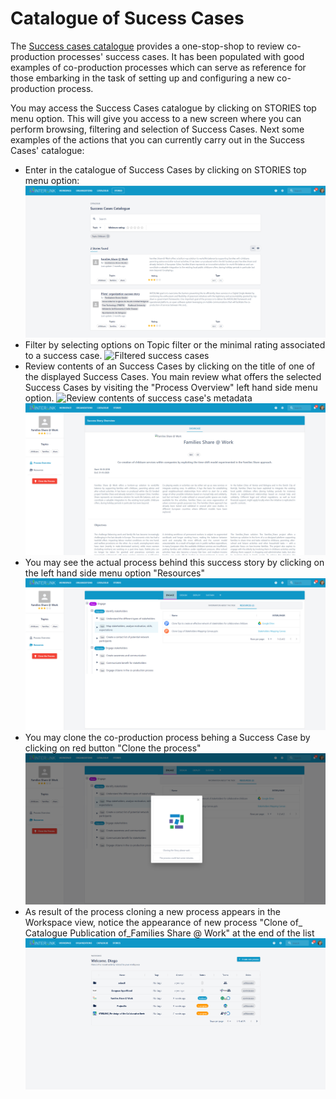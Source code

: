 # Catalogue of Sucess Cases
The [Success cases catalogue](https://demo.interlink-project.eu/stories) provides a one-stop-shop to review co-production processes' success cases. It has been populated with good examples of co-production processes which can serve as reference for those embarking in the task of setting up and configuring a new co-production process.  

You may access the Success Cases catalogue by clicking on STORIES top menu option. This will give you access to a new screen where you can perform browsing, filtering and selection of Success Cases. Next some examples of the actions that you can currently carry out in the Success Cases' catalogue:
- Enter in the catalogue of Success Cases by clicking on STORIES top menu option:
	![Success cases catalogue view](images/successcasesview-main.png)
- Filter by selecting options on Topic filter or the minimal rating associated to a success case. 
	![Filtered success cases](images/successcases-filtering.png)
- Review contents of an Success Cases by clicking on the title of one of the displayed Success Cases. You main review what offers the selected Success Cases by visiting the "Process Overview" left hand side menu option.
        ![Review contents of success case's metadata](images/succcesscases-browsing-metadata.png)
	![Review contents of success case's process](images/successcases-browsing.png)
-  You may see the actual process behind this success story by clicking on the left hand side menu option "Resources"
	![View the process details associated to a Success Case](images/succcesscases-processview.png)
-  You may clone the co-production process behing a Success Case by clicking on red button "Clone the process"
	![Clone the process behind a Success Case](images/succcesscases-processcloning.png)	
- As result of the process cloning a new process appears in the Workspace view, notice the appearance of new process "Clone of_ Catalogue Publication of_Families Share @ Work" at the end of the list
	![Cloned process from a Success Case](images/succcesscases-processcloned.png)	

